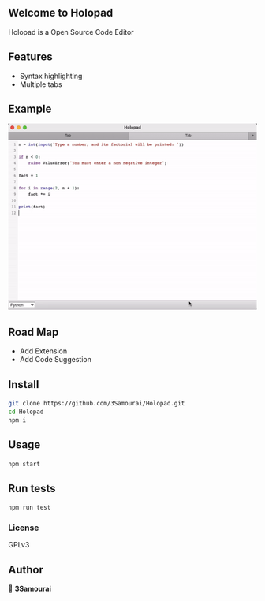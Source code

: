 <head>
  <meta name="google-site-verification" content="1u_g1cG-B9VNASDMyJC4fxvvacjHmabK_TaCzDFydlw" />
 </head>
 
## Welcome to Holopad
Holopad is a Open Source Code Editor

## Features 

* Syntax highlighting
* Multiple tabs

## Example
![Demo Holopad](https://raw.githubusercontent.com/3Samourai/Holopad/main/src/HolopadGif.gif)

## Road Map

* Add Extension
* Add Code Suggestion

## Install

```sh
git clone https://github.com/3Samourai/Holopad.git
cd Holopad
npm i 
```

## Usage

```sh
npm start
```

## Run tests

```sh
npm run test
```
### License 

GPLv3

## Author

👤 **3Samourai**

